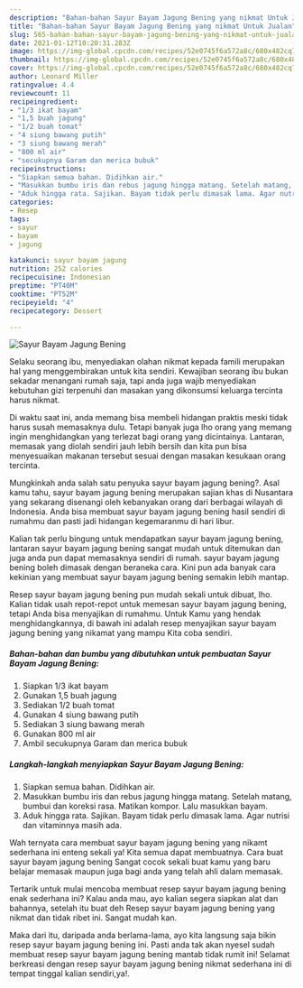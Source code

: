 ```yaml
---
description: "Bahan-bahan Sayur Bayam Jagung Bening yang nikmat Untuk Jualan"
title: "Bahan-bahan Sayur Bayam Jagung Bening yang nikmat Untuk Jualan"
slug: 565-bahan-bahan-sayur-bayam-jagung-bening-yang-nikmat-untuk-jualan
date: 2021-01-12T10:20:31.283Z
image: https://img-global.cpcdn.com/recipes/52e0745f6a572a8c/680x482cq70/sayur-bayam-jagung-bening-foto-resep-utama.jpg
thumbnail: https://img-global.cpcdn.com/recipes/52e0745f6a572a8c/680x482cq70/sayur-bayam-jagung-bening-foto-resep-utama.jpg
cover: https://img-global.cpcdn.com/recipes/52e0745f6a572a8c/680x482cq70/sayur-bayam-jagung-bening-foto-resep-utama.jpg
author: Leonard Miller
ratingvalue: 4.4
reviewcount: 11
recipeingredient:
- "1/3 ikat bayam"
- "1,5 buah jagung"
- "1/2 buah tomat"
- "4 siung bawang putih"
- "3 siung bawang merah"
- "800 ml air"
- "secukupnya Garam dan merica bubuk"
recipeinstructions:
- "Siapkan semua bahan. Didihkan air."
- "Masukkan bumbu iris dan rebus jagung hingga matang. Setelah matang, bumbui dan koreksi rasa. Matikan kompor. Lalu masukkan bayam."
- "Aduk hingga rata. Sajikan. Bayam tidak perlu dimasak lama. Agar nutrisi dan vitaminnya masih ada."
categories:
- Resep
tags:
- sayur
- bayam
- jagung

katakunci: sayur bayam jagung 
nutrition: 252 calories
recipecuisine: Indonesian
preptime: "PT40M"
cooktime: "PT52M"
recipeyield: "4"
recipecategory: Dessert

---
```



![Sayur Bayam Jagung Bening](https://img-global.cpcdn.com/recipes/52e0745f6a572a8c/680x482cq70/sayur-bayam-jagung-bening-foto-resep-utama.jpg)

Selaku seorang ibu, menyediakan olahan nikmat kepada famili merupakan hal yang menggembirakan untuk kita sendiri. Kewajiban seorang ibu bukan sekadar menangani rumah saja, tapi anda juga wajib menyediakan kebutuhan gizi terpenuhi dan masakan yang dikonsumsi keluarga tercinta harus nikmat.

Di waktu  saat ini, anda memang bisa membeli hidangan praktis meski tidak harus susah memasaknya dulu. Tetapi banyak juga lho orang yang memang ingin menghidangkan yang terlezat bagi orang yang dicintainya. Lantaran, memasak yang diolah sendiri jauh lebih bersih dan kita pun bisa menyesuaikan makanan tersebut sesuai dengan masakan kesukaan orang tercinta. 



Mungkinkah anda salah satu penyuka sayur bayam jagung bening?. Asal kamu tahu, sayur bayam jagung bening merupakan sajian khas di Nusantara yang sekarang disenangi oleh kebanyakan orang dari berbagai wilayah di Indonesia. Anda bisa membuat sayur bayam jagung bening hasil sendiri di rumahmu dan pasti jadi hidangan kegemaranmu di hari libur.

Kalian tak perlu bingung untuk mendapatkan sayur bayam jagung bening, lantaran sayur bayam jagung bening sangat mudah untuk ditemukan dan juga anda pun dapat memasaknya sendiri di rumah. sayur bayam jagung bening boleh dimasak dengan beraneka cara. Kini pun ada banyak cara kekinian yang membuat sayur bayam jagung bening semakin lebih mantap.

Resep sayur bayam jagung bening pun mudah sekali untuk dibuat, lho. Kalian tidak usah repot-repot untuk memesan sayur bayam jagung bening, tetapi Anda bisa menyajikan di rumahmu. Untuk Kamu yang hendak menghidangkannya, di bawah ini adalah resep menyajikan sayur bayam jagung bening yang nikamat yang mampu Kita coba sendiri.

<!--inarticleads1-->

##### Bahan-bahan dan bumbu yang dibutuhkan untuk pembuatan Sayur Bayam Jagung Bening:

1. Siapkan 1/3 ikat bayam
1. Gunakan 1,5 buah jagung
1. Sediakan 1/2 buah tomat
1. Gunakan 4 siung bawang putih
1. Sediakan 3 siung bawang merah
1. Gunakan 800 ml air
1. Ambil secukupnya Garam dan merica bubuk




<!--inarticleads2-->

##### Langkah-langkah menyiapkan Sayur Bayam Jagung Bening:

1. Siapkan semua bahan. Didihkan air.
1. Masukkan bumbu iris dan rebus jagung hingga matang. Setelah matang, bumbui dan koreksi rasa. Matikan kompor. Lalu masukkan bayam.
1. Aduk hingga rata. Sajikan. Bayam tidak perlu dimasak lama. Agar nutrisi dan vitaminnya masih ada.




Wah ternyata cara membuat sayur bayam jagung bening yang nikamt sederhana ini enteng sekali ya! Kita semua dapat membuatnya. Cara buat sayur bayam jagung bening Sangat cocok sekali buat kamu yang baru belajar memasak maupun juga bagi anda yang telah ahli dalam memasak.

Tertarik untuk mulai mencoba membuat resep sayur bayam jagung bening enak sederhana ini? Kalau anda mau, ayo kalian segera siapkan alat dan bahannya, setelah itu buat deh Resep sayur bayam jagung bening yang nikmat dan tidak ribet ini. Sangat mudah kan. 

Maka dari itu, daripada anda berlama-lama, ayo kita langsung saja bikin resep sayur bayam jagung bening ini. Pasti anda tak akan nyesel sudah membuat resep sayur bayam jagung bening mantab tidak rumit ini! Selamat berkreasi dengan resep sayur bayam jagung bening nikmat sederhana ini di tempat tinggal kalian sendiri,ya!.

